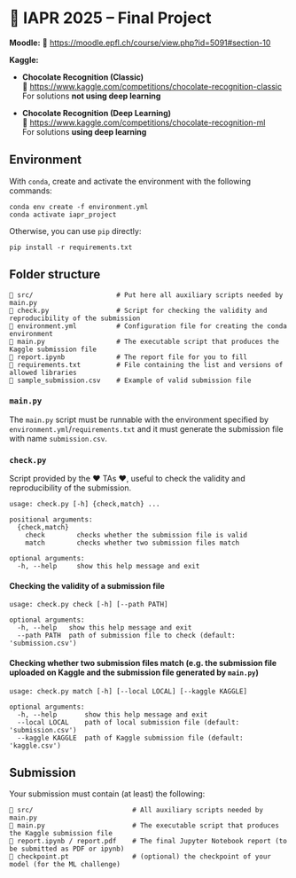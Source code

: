 # 🍫 IAPR 2025 – Final Project

**Moodle:** 🔗 https://moodle.epfl.ch/course/view.php?id=5091#section-10

**Kaggle:**
- **Chocolate Recognition (Classic)**  
🔗 https://www.kaggle.com/competitions/chocolate-recognition-classic  
For solutions **not using deep learning**

- **Chocolate Recognition (Deep Learning)**  
🔗 https://www.kaggle.com/competitions/chocolate-recognition-ml  
For solutions **using deep learning**


## Environment
With `conda`, create and activate the environment with the following commands:
```
conda env create -f environment.yml
conda activate iapr_project
```

Otherwise, you can use `pip` directly:
```
pip install -r requirements.txt
```

## Folder structure
```
📁 src/                     # Put here all auxiliary scripts needed by main.py
📄 check.py                 # Script for checking the validity and reproducibility of the submission
📄 environment.yml          # Configuration file for creating the conda environment
📄 main.py                  # The executable script that produces the Kaggle submission file
📄 report.ipynb             # The report file for you to fill
📄 requirements.txt         # File containing the list and versions of allowed libraries
📄 sample_submission.csv    # Example of valid submission file
```

### `main.py`

The `main.py` script must be runnable with the environment specified by `environment.yml`/`requirements.txt` and it must generate the submission file with name `submission.csv`.

### `check.py`

Script provided by the ❤️ TAs ❤️, useful to check the validity and reproducibility of the submission.

```
usage: check.py [-h] {check,match} ...

positional arguments:
  {check,match}
    check        checks whether the submission file is valid
    match        checks whether two submission files match

optional arguments:
  -h, --help     show this help message and exit
```

#### Checking the validity of a submission file

```
usage: check.py check [-h] [--path PATH]

optional arguments:
  -h, --help   show this help message and exit
  --path PATH  path of submission file to check (default: 'submission.csv')
```

#### Checking whether two submission files match (e.g. the submission file uploaded on Kaggle and the submission file generated by `main.py`)

```
usage: check.py match [-h] [--local LOCAL] [--kaggle KAGGLE]

optional arguments:
  -h, --help       show this help message and exit
  --local LOCAL    path of local submission file (default: 'submission.csv')
  --kaggle KAGGLE  path of Kaggle submission file (default: 'kaggle.csv')
```

## Submission
Your submission must contain (at least) the following:
```
📁 src/                         # All auxiliary scripts needed by main.py
📄 main.py                      # The executable script that produces the Kaggle submission file
📄 report.ipynb / report.pdf    # The final Jupyter Notebook report (to be submitted as PDF or ipynb)
📄 checkpoint.pt                # (optional) the checkpoint of your model (for the ML challenge)
```